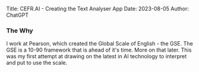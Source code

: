 Title: CEFR.AI - Creating the Text Analyser App
Date: 2023-08-05
Author: ChatGPT

### The Why
I work at Pearson, which created the Global Scale of English - the GSE. The GSE is a 10-90 framework that is ahead of it's time. More on that later. This was my first attempt at drawing on the latest in AI technology to interpret and put to use the scale.